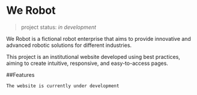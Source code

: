 # We Robot

> project status: *in development*

We Robot is a fictional robot enterprise that aims to provide innovative and advanced robotic solutions for different industries. 

This project is an institutional website developed using best practices, aiming to create intuitive, responsive, and easy-to-access pages.

##Features
```
The website is currently under development 
```
